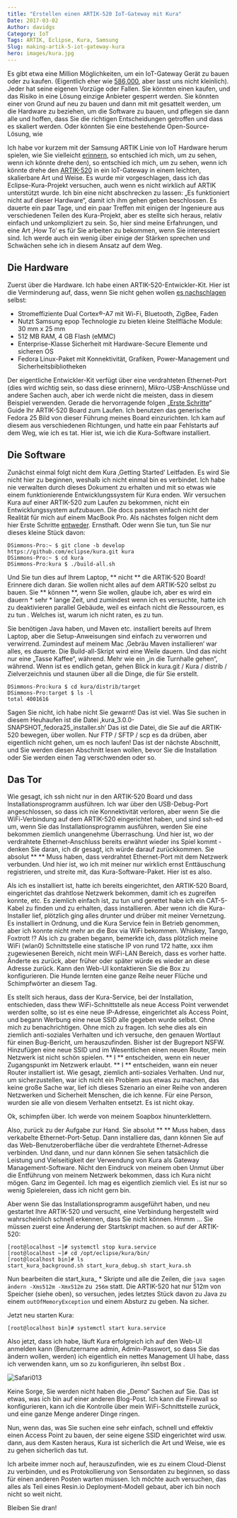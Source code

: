 ```yaml
---
title: "Erstellen einen ARTIK-520 IoT-Gateway mit Kura"
Date: 2017-03-02
Author: davidgs
Category: IoT
Tags: ARTIK, Eclipse, Kura, Samsung
Slug: making-artik-5-iot-gateway-kura
hero: images/kura.jpg
---
```


Es gibt etwa eine Million Möglichkeiten, um ein IoT-Gateway Gerät zu bauen oder zu kaufen. (Eigentlich eher wie [586,000](https://www.google.com/#newwindow=1&q=iot+gateway+device&*), aber lasst uns nicht kleinlich). Jeder hat seine eigenen Vorzüge oder Fallen. Sie könnten einen kaufen, und das Risiko in eine Lösung einzige Anbieter gesperrt werden. Sie könnten einer von Grund auf neu zu bauen und dann mit mit gesattelt werden, um die Hardware zu beziehen, um die Software zu bauen, und pflegen sie dann alle und hoffen, dass Sie die richtigen Entscheidungen getroffen und dass es skaliert werden. Oder könnten Sie eine bestehende Open-Source-Lösung, wie

Ich habe vor kurzem mit der Samsung ARTIK Linie von IoT Hardware herum spielen, wie Sie vielleicht [erinnern](/posts/category/iot/winter-vacation-iot-artik-5/), so entschied ich mich, um zu sehen, wenn ich könnte drehe den), so entschied ich mich, um zu sehen, wenn ich könnte drehe den [ARTIK-520](http://www.digikey.com/product-detail/en/samsung-semiconductor-inc/SIP-KITNXB001/1510-1316-ND/5825102) in ein IoT-Gateway in einem leichten, skalierbare Art und Weise. Es wurde mir vorgeschlagen, dass ich das Eclipse-Kura-Projekt versuchen, auch wenn es nicht wirklich auf ARTIK unterstützt wurde. Ich bin eine nicht abschrecken zu lassen: „Es funktioniert nicht auf dieser Hardware“, damit ich ihm gehen geben beschlossen. Es dauerte ein paar Tage, und ein paar Treffen mit einigen der Ingenieure aus verschiedenen Teilen des Kura-Projekt, aber es stellte sich heraus, relativ einfach und unkompliziert zu sein. So, hier sind meine Erfahrungen, und eine Art ‚How To‘ es für Sie arbeiten zu bekommen, wenn Sie interessiert sind. Ich werde auch ein wenig über einige der Stärken sprechen und Schwächen sehe ich in diesem Ansatz auf dem Weg.

## Die Hardware

Zuerst über die Hardware. Ich habe einen ARTIK-520-Entwickler-Kit. Hier ist die Verminderung auf, dass, wenn Sie nicht gehen wollen [es nachschlagen](https://www.artik.io/modules/artik-520/) selbst:

- Stromeffiziente Dual Cortex®-A7 mit Wi-Fi, Bluetooth, ZigBee, Faden
- Nutzt Samsung epop Technologie zu bieten kleine Stellfläche Module: 30 mm x 25 mm
- 512 MB RAM, 4 GB Flash (eMMC)
- Enterprise-Klasse Sicherheit mit Hardware-Secure Elemente und sicheren OS
- Fedora Linux-Paket mit Konnektivität, Grafiken, Power-Management und Sicherheitsbibliotheken

Der eigentliche Entwickler-Kit verfügt über eine verdrahteten Ethernet-Port (dies wird wichtig sein, so dass diese erinnern), Mikro-USB-Anschlüsse und andere Sachen auch, aber ich werde nicht die meisten, dass in diesem Beispiel verwenden. Gerade die hervorragende folgen „[Erste Schritte](https://developer.artik.io/documentation/artik/getting-started/)“ Guide Ihr ARTIK-520 Board zum Laufen. Ich benutzen das generische Fedora 25 Bild von dieser Führung meines Board einzurichten. Ich kam auf diesem aus verschiedenen Richtungen, und hatte ein paar Fehlstarts auf dem Weg, wie ich es tat. Hier ist, wie ich die Kura-Software installiert.

## Die Software

Zunächst einmal folgt nicht dem Kura ‚Getting Started‘ Leitfaden. Es wird Sie nicht hier zu beginnen, weshalb ich nicht einmal bin es verbindet. Ich habe nie verwalten durch dieses Dokument zu erhalten und mit so etwas wie einem funktionierende Entwicklungssystem für Kura enden. Wir versuchen Kura auf einer ARTIK-520 zum Laufen zu bekommen, nicht ein Entwicklungssystem aufzubauen. Die docs passten einfach nicht der Realität für mich auf einem MacBook Pro. Als nächstes folgen nicht dem hier Erste Schritte [entweder](http://wiki.eclipse.org/Kura/Getting_Started). Ernsthaft. Oder wenn Sie tun, tun Sie nur dieses kleine Stück davon:

```
DSimmons-Pro:~ $ git clone -b develop https://github.com/eclipse/kura.git kura
DSimmons-Pro:~ $ cd kura
DSimmons-Pro:kura $ ./build-all.sh
```

Und Sie tun dies auf Ihrem Laptop, ** nicht ** die ARTIK-520 Board! Erinnere dich daran. Sie wollen nicht alles auf dem ARTIK-520 selbst zu bauen. Sie ** können **, wenn Sie wollen, glaube ich, aber es wird ein dauern * sehr * lange Zeit, und zumindest wenn ich es versuchte, hatte ich zu deaktivieren parallel Gebäude, weil es einfach nicht die Ressourcen, es zu tun . Welches ist, warum ich nicht raten, es zu tun.

Sie benötigen Java haben, und Maven etc. installiert bereits auf Ihrem Laptop, aber die Setup-Anweisungen sind einfach zu verworren und verwirrend. Zumindest auf meinem Mac ‚Gebräu Maven installieren‘ war alles, es dauerte. Die Build-all-Skript wird eine Weile dauern. Und das nicht nur eine „Tasse Kaffee“, während. Mehr wie ein „in die Turnhalle gehen“, während. Wenn ist es endlich getan, gehen Blick in kura.git / Kura / distrib / Zielverzeichnis und staunen über all die Dinge, die für Sie erstellt.

```
DSimmons-Pro:kura $ cd kura/distrib/target
DSimmons-Pro:target $ ls -l
total 4001616
```

Sagen Sie nicht, ich habe nicht Sie gewarnt! Das ist viel. Was Sie suchen in diesem Heuhaufen ist die Datei ‚kura_3.0.0-SNAPSHOT_fedora25_installer.sh‘ Das ist die Datei, die Sie auf die ARTIK-520 bewegen, über wollen. Nur FTP / SFTP / scp es da drüben, aber eigentlich nicht gehen, um es noch laufen! Das ist der nächste Abschnitt, und Sie werden diesen Abschnitt lesen wollen, bevor Sie die Installation oder Sie werden einen Tag verschwenden oder so.

## Das Tor

Wie gesagt, ich ssh nicht nur in den ARTIK-520 Board und dass Installationsprogramm ausführen. Ich war über den USB-Debug-Port angeschlossen, so dass ich nie Konnektivität verloren, aber wenn Sie die WiFi-Verbindung auf dem ARTIK-520 eingerichtet haben, und sind ssh-ed um, wenn Sie das Installationsprogramm ausführen, werden Sie eine bekommen ziemlich unangenehme Überraschung. Und hier ist, wo der verdrahtete Ethernet-Anschluss bereits erwähnt wieder ins Spiel kommt - denken Sie daran, ich dir gesagt, ich würde darauf zurückkommen. Sie absolut ** ** Muss haben, dass verdrahtet Ethernet-Port mit dem Netzwerk verbunden. Und hier ist, wo ich mit meiner nur wirklich ernst Enttäuschung registrieren, und streite mit, das Kura-Software-Paket. Hier ist es also.

Als ich es installiert ist, hatte ich bereits eingerichtet, den ARTIK-520 Board, eingerichtet das drahtlose Netzwerk bekommen, damit ich es zugreifen konnte, etc. Es ziemlich einfach ist, zu tun und gerettet habe ich ein CAT-5-Kabel zu finden und zu erhalten, dass installieren. Aber wenn ich die Kura-Installer lief, plötzlich ging alles drunter und drüber mit meiner Vernetzung. Es installiert in Ordnung, und die Kura Service fein in Betrieb genommen, aber ich konnte nicht mehr an die Box via WiFi bekommen. Whiskey, Tango, Foxtrott !? Als ich zu graben begann, bemerkte ich, dass plötzlich meine WiFi (wlan0) Schnittstelle eine statische IP von rund 172 hatte, xxx ihm zugewiesenen Bereich, nicht mein WiFi-LAN Bereich, dass es vorher hatte. Änderte es zurück, aber früher oder später würde es wieder an diese Adresse zurück. Kann den Web-UI kontaktieren Sie die Box zu konfigurieren. Die Hunde lernten eine ganze Reihe neuer Flüche und Schimpfwörter an diesem Tag.

Es stellt sich heraus, dass der Kura-Service, bei der Installation, entschieden, dass thew WiFi-Schnittstelle als neue Access Point verwendet werden sollte, so ist es eine neue IP-Adresse, eingerichtet als Access Point, und begann Werbung eine neue SSID alle gegeben wurde selbst. Ohne mich zu benachrichtigen. Ohne mich zu fragen. Ich sehe dies als ein ziemlich anti-soziales Verhalten und ich versuche, den genauen Wortlaut für einen Bug-Bericht, um herauszufinden. Bisher ist der Bugreport NSFW. Hinzufügen eine neue SSID und im Wesentlichen einen neuen Router, mein Netzwerk ist nicht schön spielen. ** I ** entscheiden, wenn ein neuer Zugangspunkt im Netzwerk erlaubt. ** I ** entscheiden, wann ein neuer Router installiert ist. Wie gesagt, ziemlich anti-soziales Verhalten. Und nur, um sicherzustellen, war ich nicht ein Problem aus etwas zu machen, das keine große Sache war, lief ich dieses Szenario an einer Reihe von anderen Netzwerken und Sicherheit Menschen, die ich kenne. Für eine Person, wurden sie alle von diesem Verhalten entsetzt. Es ist nicht okay.

Ok, schimpfen über. Ich werde von meinem Soapbox hinunterklettern.

Also, zurück zu der Aufgabe zur Hand. Sie absolut ** ** Muss haben, dass verkabelte Ethernet-Port-Setup. Dann installiere das, dann können Sie auf das Web-Benutzeroberfläche über die verdrahtete Ethernet-Adresse verbinden. Und dann, und nur dann können Sie sehen tatsächlich die Leistung und Vielseitigkeit der Verwendung von Kura als Gateway Management-Software. Nicht den Eindruck von meinem oben Unmut über die Entführung von meinem Netzwerk bekommen, dass ich Kura nicht mögen. Ganz im Gegenteil. Ich mag es eigentlich ziemlich viel. Es ist nur so wenig Spielereien, dass ich nicht gern bin.

Aber wenn Sie das Installationsprogramm ausgeführt haben, und neu gestartet Ihre ARTIK-520 und versucht, eine Verbindung hergestellt wird wahrscheinlich schnell erkennen, dass Sie nicht können. Hmmm ... Sie müssen zuerst eine Änderung der Startskript machen. so auf der ARTIK-520:

```
[root@localhost ~]# systemctl stop kura.service
[root@localhost ~]# cd /opt/eclipse/kura/bin/
[root@localhost bin]# ls
start_kura_background.sh start_kura_debug.sh start_kura.sh
```

Nun bearbeiten die start_kura_ * Skripte und alle die Zeilen, die `java sagen ändern -Xms512m -Xmx512m` zu` 256m` statt. Die ARTIK-520 hat nur 512m von Speicher (siehe oben), so versuchen, jedes letztes Stück davon zu Java zu einem `outOfMemoryException` und einem Absturz zu geben. Na sicher.

Jetzt neu starten Kura:

```
[root@localhost bin]# systemctl start kura.service
```

Also jetzt, dass ich habe, läuft Kura erfolgreich ich auf den Web-UI anmelden kann (Benutzername admin, Admin-Passwort, so dass Sie das ändern wollen, werden) ich eigentlich ein nettes Management UI habe, dass ich verwenden kann, um so zu konfigurieren, ihn selbst Box .

![Safari013](/posts/category/general/images/Safari013.jpg)

Keine Sorge, Sie werden nicht haben die „Demo“ Sachen auf Sie. Das ist etwas, was ich bin auf einer anderen Blog-Post. Ich kann die Firewall so konfigurieren, kann ich die Kontrolle über mein WiFi-Schnittstelle zurück, und eine ganze Menge anderer Dinge ringen.

Nun, wenn das, was Sie suchen eine sehr einfach, schnell und effektiv einen Access Point zu bauen, der seine eigene SSID eingerichtet wird usw. dann, aus dem Kasten heraus, Kura ist sicherlich die Art und Weise, wie es zu gehen sicherlich das tut.

Ich arbeite immer noch auf, herauszufinden, wie es zu einem Cloud-Dienst zu verbinden, und es Protokollierung von Sensordaten zu beginnen, so dass für einen anderen Posten warten müssen. Ich möchte auch versuchen, das alles als Teil eines Resin.io Deployment-Modell gebaut, aber ich bin noch nicht so weit nicht.

Bleiben Sie dran!
